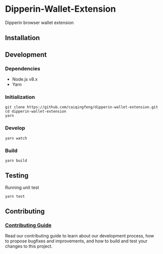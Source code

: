 
# Dipperin-Wallet-Extension

Dipperin browser wallet extension

## Installation

<!-- TODO: Add Installation guide -->

## Development

### Dependencies

- Node.js v8.x
- Yarn

### Initialization

```shell
git clone https://github.com/caiqingfeng/dipperin-wallet-extension.git
cd dipperin-wallet-extension
yarn
```

### Develop

```shell
yarn watch
```

### Build

```shell
yarn build
```

## Testing

Running unit test

```shell
yarn test
```

## Contributing

### [Contributing Guide](https://github.com/caiqingfeng/dipperin-wallet-extension/blob/master/CONTRIBUTING.md)

Read our contributing guide to learn about our development process, how to propose bugfixes and improvements, and how to build and test your changes to this project.
